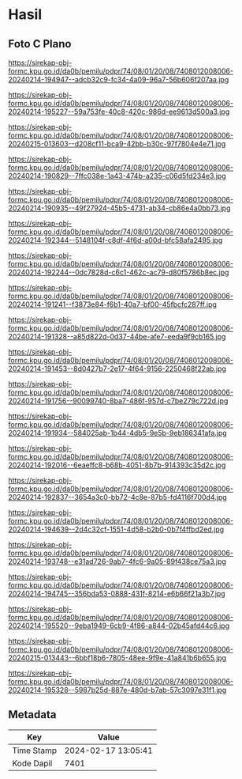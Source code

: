# Hasil

## Foto C Plano

https://sirekap-obj-formc.kpu.go.id/da0b/pemilu/pdpr/74/08/01/20/08/7408012008006-20240214-194947--adcb32c9-fc34-4a09-96a7-56b606f207aa.jpg

https://sirekap-obj-formc.kpu.go.id/da0b/pemilu/pdpr/74/08/01/20/08/7408012008006-20240214-195227--59a753fe-40c8-420c-986d-ee9613d500a3.jpg

https://sirekap-obj-formc.kpu.go.id/da0b/pemilu/pdpr/74/08/01/20/08/7408012008006-20240215-013603--d208cf11-bca9-42bb-b30c-97f7804e4e71.jpg

https://sirekap-obj-formc.kpu.go.id/da0b/pemilu/pdpr/74/08/01/20/08/7408012008006-20240214-190829--7ffc038e-1a43-474b-a235-c06d5fd234e3.jpg

https://sirekap-obj-formc.kpu.go.id/da0b/pemilu/pdpr/74/08/01/20/08/7408012008006-20240214-190935--49f27924-45b5-4731-ab34-cb86e4a0bb73.jpg

https://sirekap-obj-formc.kpu.go.id/da0b/pemilu/pdpr/74/08/01/20/08/7408012008006-20240214-192344--5148104f-c8df-4f6d-a00d-bfc58afa2495.jpg

https://sirekap-obj-formc.kpu.go.id/da0b/pemilu/pdpr/74/08/01/20/08/7408012008006-20240214-192244--0dc7828d-c6c1-462c-ac79-d80f5786b8ec.jpg

https://sirekap-obj-formc.kpu.go.id/da0b/pemilu/pdpr/74/08/01/20/08/7408012008006-20240214-191241--f3873e84-f6b1-40a7-bf00-45fbcfc287ff.jpg

https://sirekap-obj-formc.kpu.go.id/da0b/pemilu/pdpr/74/08/01/20/08/7408012008006-20240214-191328--a85d822d-0d37-44be-afe7-eeda9f9cb165.jpg

https://sirekap-obj-formc.kpu.go.id/da0b/pemilu/pdpr/74/08/01/20/08/7408012008006-20240214-191453--8d0427b7-2e17-4f64-9156-2250468f22ab.jpg

https://sirekap-obj-formc.kpu.go.id/da0b/pemilu/pdpr/74/08/01/20/08/7408012008006-20240214-191756--90099740-8ba7-486f-957d-c7be279c722d.jpg

https://sirekap-obj-formc.kpu.go.id/da0b/pemilu/pdpr/74/08/01/20/08/7408012008006-20240214-191934--584025ab-1b44-4db5-9e5b-9eb186341afa.jpg

https://sirekap-obj-formc.kpu.go.id/da0b/pemilu/pdpr/74/08/01/20/08/7408012008006-20240214-192016--6eaeffc8-b68b-4051-8b7b-914393c35d2c.jpg

https://sirekap-obj-formc.kpu.go.id/da0b/pemilu/pdpr/74/08/01/20/08/7408012008006-20240214-192837--3654a3c0-bb72-4c8e-87b5-fd4116f700d4.jpg

https://sirekap-obj-formc.kpu.go.id/da0b/pemilu/pdpr/74/08/01/20/08/7408012008006-20240214-194639--2d4c32cf-1551-4d58-b2b0-0b7f4ffbd2ed.jpg

https://sirekap-obj-formc.kpu.go.id/da0b/pemilu/pdpr/74/08/01/20/08/7408012008006-20240214-193748--e31ad726-9ab7-4fc6-9a05-89f438ce75a3.jpg

https://sirekap-obj-formc.kpu.go.id/da0b/pemilu/pdpr/74/08/01/20/08/7408012008006-20240214-194745--356bda53-0888-431f-8214-e6b66f21a3b7.jpg

https://sirekap-obj-formc.kpu.go.id/da0b/pemilu/pdpr/74/08/01/20/08/7408012008006-20240214-195520--9eba1949-6cb9-4f86-a844-02b45afd44c6.jpg

https://sirekap-obj-formc.kpu.go.id/da0b/pemilu/pdpr/74/08/01/20/08/7408012008006-20240215-013443--6bbf18b6-7805-48ee-9f9e-41a841b6b655.jpg

https://sirekap-obj-formc.kpu.go.id/da0b/pemilu/pdpr/74/08/01/20/08/7408012008006-20240214-195328--5987b25d-887e-480d-b7ab-57c3097e31f1.jpg


## Metadata

| Key        | Value               |
| ---------- | ------------------- |
| Time Stamp | 2024-02-17 13:05:41 |
| Kode Dapil | 7401                |



